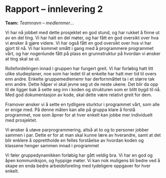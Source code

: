 # Rapport – innlevering 2
**Team:** *Teamnavn* – *medlemmer*...

Vi har nå jobbet med dette prosjektet en god stund, og har rukket å finne ut av en del ting. Vi har hatt en del møter, og har fått en god oversikt over hva vi ønsker å gjøre videre. Vi har også fått en god oversikt over hva vi har gjort til nå. Vi har kommet smått i gang med å programmere programmet vårt, og har nogenlunde fått på plass en grunnstruktur på hvordan vi ønsker at ting skal se ut.

Rollefordelingen innad i gruppen har fungert greit. Vi har forløbig hatt litt ulike studieplaner, noe som har ledet til at enkelte har hatt mer tid til overs enn andre. Enkelte gruppemedlememr har derfornmåttet ta i et større tak enn andre. Dette håper vi skal jevne seg ut de neste ukene. Det blir da opp til de ligger bak å sette seg inn i koden og strukturen som er blitt bygd til nå. Med god dokumentasjon av kode, skal dette være relativt greit for dem. 



Framover ønsker vi å sette en tydligere sturktur i programmet vårt, som alle er enige med. På denne måten kan alle på gruppa klare å forstå programmet, noe som åpner for at hver enkelt kan jobbe mer individuelt med prosjektet.

Vi ønsker å utøve parprogrammering, altså at to og to personer jobber sammen i par. Dette er for at man skal kunne lære av hverandre, samt at det blir enklere å opprettholde en felles forståelse av hvordan koden og klassene henger sammen innad i programmet

Vi føler gruppedynamikken forløbig har gått veldig bra. Vi har en god og åpen kommuniksjon, og hyppige møter. Vi kan nok muligens bli bedre ved å skape en enda bedre arbeidsforeling med tydeligere oppgaver for hver enkelt. 
